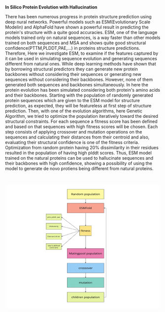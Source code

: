**In Silico Protein Evolution with Hallucination**

There has been numerous progress in protein structure prediction using deep nural networks. Powerful models such as ESM(Evolutionary Scale Modelin) and AlphaFold have shown a powerful result in predicting the protein's structure with a quite good accuracies. ESM, one of the language models trained only on natural sequences, is a way faster than other models trained on both sequences and MSA and shows quite good structural confidence(PTTM,PLDDT,PAE,...) in proteins structure predictions. Therefore,  Here we investigate ESM, to examine if the features captured by it can be used in simulating sequence evolution and generating sequences different from natural ones. While deep learning methods have shown that by borrowing structural predictors they can generate new protein backbones without considering their sequences or generating new sequences without considering their backbones. However, none of them generated both sequences and backbones simultaneously. In here the protein evolution has been simulated considering both protein's amino acids and their backbones. Starting with the population of randomly generated protein sequences which are given to the ESM model for structure prediction, as expected, they will be featureless at first step of structure prediction. Then, with one of the evolution algorithms, here Genetic Algorithm, we tried to optimize the population iteratively  toward the desired structural constraints. For each sequence a fitness score has been defined and based on that  sequences with high fitness scores will be chosen. Each step consists of applying crossover and mutation operations on the sequences and calculating their distances from their centroid and also, evaluating their structural confidence is one of the fitness criteria.  Optimization from random protein having 20\% dissimilarity in their residues resulted in the population of having high plddt scores. Thus, ESM model trained on the natural proteins can be used to hallucinate sequences and their backbones with high confidence, showing a possibility of using the model to generate de novo protiens being different from natural proteins.


<br>

<p align="center">
  <img src="Flowchart.jpg" alt="ProteinEvolution" width="500" height="400">
</p>
